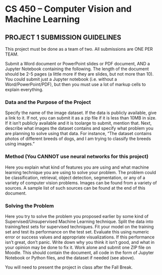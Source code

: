 # CS 450 – Computer Vision and Machine Learning
## PROJECT 1 SUBMISSION GUIDELINES

This project must be done as a team of two. All submissions are ONE PER TEAM.

Submit a Word document or PowerPoint slides or PDF document, AND a Jupyter Notebook
containing the following. The length of the document should be 2-5 pages (a little more if they are
slides, but not more than 10). You could submit just a Jupyter notebook (i.e. without a
Word/PowerPoint/PDF), but then you must use a lot of markup cells to explain everything.

### Data and the Purpose of the Project

Specify the name of the image dataset. If the data is publicly available, give a link to it. If not, you
can submit it as a zip file if it is less than 10MB in size. If it isn’t publicly available and it is toolarge to submit, mention that. Next, describe what images the dataset contains and specify what
problem you are planning to solve using that data. For instance, “The dataset contains photos of
different breeds of dogs, and I am trying to classify the breeds using images.”

### Method (You CANNOT use neural networks for this project)

Here you explain what kind of features you are using and what machine learning technique you
are using to solve your problem. The problem could be classification, retrieval, object detection,
segmentation, or any of a variety of computer vision problems. Images can be found from a variety
of sources. A sample list of such sources can be found at the end of this document.

### Solving the Problem

Here you try to solve the problem you proposed earlier by some kind of Supervised/Unsupervised
Machine Learning technique. Split the data into training/test sets for supervised techniques. Fit
your model on the training set and test its performance on the test set. Evaluate this using numeric
error or success values and appropriate visualizations. If this performance isn’t great, don’t panic.
Write down why you think it isn’t good, and what in your opinion may be done to fix it.
Work alone and submit one ZIP file on Moodle. This should contain the document, all code in the
form of Jupyter Notebook or Python files, and the dataset if needed (see above).

You will need to present the project in class after the Fall Break.